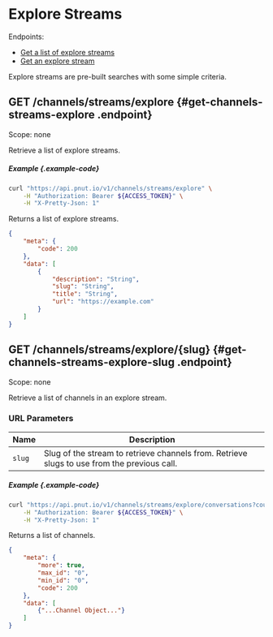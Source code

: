 # Explore Streams

Endpoints:

* [Get a list of explore streams](#get-channels-streams-explore)
* [Get an explore stream](#get-channels-streams-explore-slug)

Explore streams are pre-built searches with some simple criteria.


## <span class="method method-get">GET</span> /channels/streams/explore {#get-channels-streams-explore .endpoint}

Scope: <span class="endpoint-meta">none</span>

Retrieve a list of explore streams.

##### Example {.example-code}

```bash
curl "https://api.pnut.io/v1/channels/streams/explore" \
    -H "Authorization: Bearer ${ACCESS_TOKEN}" \
    -H "X-Pretty-Json: 1"
```

Returns a list of explore streams.

```json
{
    "meta": {
        "code": 200
    },
    "data": [
        {
            "description": "String",
            "slug": "String",
            "title": "String",
            "url": "https://example.com"
        }
    ]
}
```


## <span class="method method-get">GET</span> /channels/streams/explore/<span class="call-param">{slug}</span> {#get-channels-streams-explore-slug .endpoint}

Scope: <span class="endpoint-meta">none</span>

Retrieve a list of channels in an explore stream.

### URL Parameters

Name|Description
-|-
`slug`|Slug of the stream to retrieve channels from. Retrieve slugs to use from the previous call.

##### Example {.example-code}

```bash
curl "https://api.pnut.io/v1/channels/streams/explore/conversations?count=1" \
    -H "Authorization: Bearer ${ACCESS_TOKEN}" \
    -H "X-Pretty-Json: 1"
```

Returns a list of channels.

```json
{
    "meta": {
        "more": true,
        "max_id": "0",
        "min_id": "0",
        "code": 200
    },
    "data": [
        {"...Channel Object..."}
    ]
}
```
